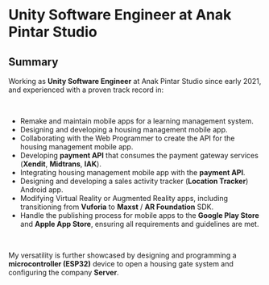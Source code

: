 # **<span class="text-primary dark:text-primaryDark">Unity Software Engineer</span> at Anak Pintar Studio**

## **Summary**

Working as **Unity Software Engineer** at Anak Pintar Studio since early 2021, and experienced with a proven track record in:

<br>

- Remake and maintain mobile apps for a learning management system.
- Designing and developing a housing management mobile app.
- Collaborating with the Web Programmer to create the API for the housing management mobile app.
- Developing **payment API** that consumes the payment gateway services (**Xendit**, **Midtrans**, **IAK**).
- Integrating housing management mobile app with the **payment API**.
- Designing and developing a sales activity tracker (**Location Tracker**) Android app.
- Modifying Virtual Reality or Augmented Reality apps, including transitioning from **Vuforia** to **Maxst** / **AR Foundation** SDK.
- Handle the publishing process for mobile apps to the **Google Play Store** and **Apple App Store**, ensuring all requirements and guidelines are met.

<br>

My versatility is further showcased by designing and programming a **microcontroller (ESP32)** device to open a housing gate system and configuring the company **Server**.
